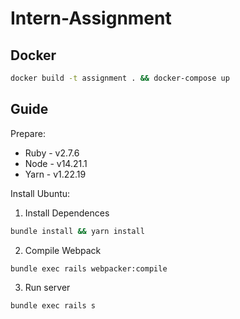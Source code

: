 # Intern-Assignment

## Docker
```bash
docker build -t assignment . && docker-compose up
```

## Guide
Prepare:
* Ruby - v2.7.6
* Node - v14.21.1
* Yarn - v1.22.19

Install Ubuntu:
1. Install Dependences
```bash
bundle install && yarn install
```

2. Compile Webpack
```bash
bundle exec rails webpacker:compile
```
3. Run server
```bash
bundle exec rails s
```